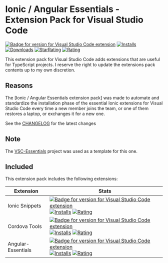 # Ionic / Angular Essentials - Extension Pack for Visual Studio Code

[![Badge for version for Visual Studio Code extension](https://vsmarketplacebadge.apphb.com/version-short/Gydunhn.ionicangular-essentials.svg?color=blue&style=?style=for-the-badge&logo=visual-studio-code)](https://marketplace.visualstudio.com/items?itemName=Gydunhn.ionicangular-essentials) [![Installs](https://vsmarketplacebadge.apphb.com/installs-short/Gydunhn.ionicangular-essentials.svg?color=blue&style=flat-square)](https://marketplace.visualstudio.com/items?itemName=Gydunhn.ionicangular-essentials) [![Downloads](https://vsmarketplacebadge.apphb.com/downloads-short/Gydunhn.ionicangular-essentials.svg?color=blue&style=flat-square)](https://marketplace.visualstudio.com/items?itemName=Gydunhn.ionicangular-essentials) [![StarRating](https://vsmarketplacebadge.apphb.com/rating-star/Gydunhn.ionicangular-essentials.svg?color=blue&style=flat-square)](https://marketplace.visualstudio.com/items?itemName=Gydunhn.ionicangular-essentials) [![Rating](https://vsmarketplacebadge.apphb.com/rating-short/Gydunhn.ionicangular-essentials.svg?color=blue&style=flat-square)](https://marketplace.visualstudio.com/items?itemName=Gydunhn.ionicangular-essentials)   

This extension pack for Visual Studio Code adds extensions that are useful for TypeScript projects. I reserve the right to update the extensions pack contents up to my own discretion.

## Reasons

The [Ionic / Angular Essentials extension pack] was made to automate and standardize the installation phase of the essential Ionic extensions for Visual Studio Code every time a new member joins the team, or one of them restores a laptop, or exchanges it for a new one.

See the [CHANGELOG](CHANGELOG.md) for the latest changes

## Note
The [VSC-Essentials] project was used as a template for this one.

## Included

This extension pack includes the following extensions:

| Extension                   | Stats                                                                                                                                                                                                                                                                                                                                                                                                                                                                                                                                                                                                                                                                                                                                                                                |
|-----------------------------|--------------------------------------------------------------------------------------------------------------------------------------------------------------------------------------------------------------------------------------------------------------------------------------------------------------------------------------------------------------------------------------------------------------------------------------------------------------------------------------------------------------------------------------------------------------------------------------------------------------------------------------------------------------------------------------------------------------------------------------------------------------------------------------|
| Ionic Snippets | [![Badge for version for Visual Studio Code extension](https://vsmarketplacebadge.apphb.com/version-short/fivethree.vscode-ionic-snippets.svg?color=blue&style=?style=for-the-badge&logo=visual-studio-code)](https://marketplace.visualstudio.com/items?itemName=fivethree.vscode-ionic-snippets) [![Installs](https://vsmarketplacebadge.apphb.com/installs-short/fivethree.vscode-ionic-snippets.svg?color=blue&style=flat-square)](https://marketplace.visualstudio.com/items?itemName=fivethree.vscode-ionic-snippets) [![Rating](https://vsmarketplacebadge.apphb.com/rating-short/fivethree.vscode-ionic-snippets.svg?color=blue&style=flat-square)](https://marketplace.visualstudio.com/items?itemName=fivethree.vscode-ionic-snippets)                                                                                                             |
| Cordova Tools | [![Badge for version for Visual Studio Code extension](https://vsmarketplacebadge.apphb.com/version-short/Msjsdiag.cordova-tools.svg?color=blue&style=?style=for-the-badge&logo=visual-studio-code)](https://marketplace.visualstudio.com/items?itemName=Msjsdiag.cordova-tools) [![Installs](https://vsmarketplacebadge.apphb.com/installs-short/Msjsdiag.cordova-tools.svg?color=blue&style=flat-square)](https://marketplace.visualstudio.com/items?itemName=Msjsdiag.cordova-tools) [![Rating](https://vsmarketplacebadge.apphb.com/rating-short/Msjsdiag.cordova-tools.svg?color=blue&style=flat-square)](https://marketplace.visualstudio.com/items?itemName=Msjsdiag.cordova-tools)                                                       |
| Angular-Essentials | [![Badge for version for Visual Studio Code extension](https://vsmarketplacebadge.apphb.com/version-short/Gydunhn.angular-essentials.svg?color=blue&style=?style=for-the-badge&logo=visual-studio-code)](https://marketplace.visualstudio.com/items?itemName=Gydunhn.angular-essentials) [![Installs](https://vsmarketplacebadge.apphb.com/installs-short/Gydunhn.angular-essentials.svg?color=blue&style=flat-square)](https://marketplace.visualstudio.com/items?itemName=Gydunhn.angular-essentials) [![Rating](https://vsmarketplacebadge.apphb.com/rating-short/Gydunhn.angular-essentials.svg?color=blue&style=flat-square)](https://marketplace.visualstudio.com/items?itemName=Gydunhn.angular-essentials)                                                 |

[VSC-Essentials]: https://github.com/Gydunhn/IonicAngular-Essentials
[IonicAngular Essentials extension pack]: https://marketplace.visualstudio.com/items?itemName=Gydunhn.ionicangular-essentials
